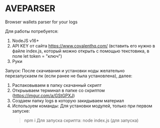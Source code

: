# AVEPARSER
Browser wallets parser for your logs

Для работы потребуется:
1) NodeJS v16+
2) API KEY от сайта https://www.covalenthq.com/ (вставить его нужно в файле index.js, который можно открыть с помощью текстовика, в поле let token = "ключ")
3) Руки

Запуск:
После скачивания и установки ноды желательно перезапускаем пк (если ранее не была установлена), далее:
1) Распаковываем в папку скачанный скрипт
2) Открыываем терминал в папке со скриптом (https://imgur.com/a/GStGPXJ)
3) Создаем папку logs в которую закидываем материал
4) Используем команды:
   Для установки модулей, только при первом запуске:
   >npm i
   Для запуска скрипта:
   >node index.js (для запуска)
